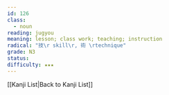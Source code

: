 ```yaml
---
id: 126
class:
  - noun
reading: jugyou
meaning: lesson; class work; teaching; instruction
radical: "技\r skill\r, 術 \rtechnique"
grade: N3
status:
difficulty: ★★★
---
```

[[Kanji List|Back to Kanji List]]